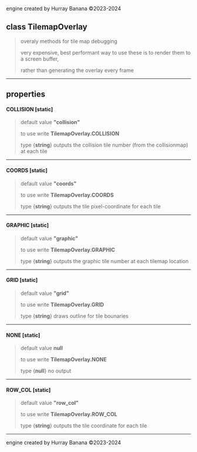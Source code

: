 engine created by Hurray Banana &copy;2023-2024
## class TilemapOverlay
> overaly methods for tile map debugging
> 
> very expensive, best performant way to use these is to render them to a screen buffer,
> 
> rather than generating the overlay every frame
> 
> 

---

## properties
####  COLLISION [static]
> default value **"collision"**
> 
> to use write **TilemapOverlay.COLLISION**
> 
> 
> type {**string**} outputs the collision tile number (from the collisionmap) at each tile
> 
> 

---

####  COORDS [static]
> default value **"coords"**
> 
> to use write **TilemapOverlay.COORDS**
> 
> 
> type {**string**} outputs the tile pixel-coordinate for each tile
> 
> 

---

####  GRAPHIC [static]
> default value **"graphic"**
> 
> to use write **TilemapOverlay.GRAPHIC**
> 
> 
> type {**string**} outputs the graphic tile number at each tilemap location
> 
> 

---

####  GRID [static]
> default value **"grid"**
> 
> to use write **TilemapOverlay.GRID**
> 
> 
> type {**string**} draws outline for tile bounaries
> 
> 

---

####  NONE [static]
> default value **null**
> 
> to use write **TilemapOverlay.NONE**
> 
> 
> type {**null**} no output
> 
> 

---

####  ROW_COL [static]
> default value **"row_col"**
> 
> to use write **TilemapOverlay.ROW_COL**
> 
> 
> type {**string**} outputs the tile coordinate for each tile
> 
> 

---

engine created by Hurray Banana &copy;2023-2024
